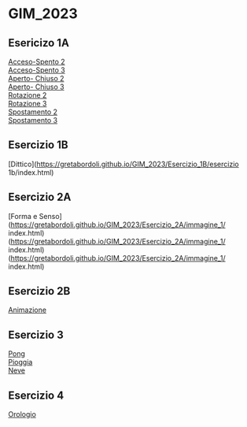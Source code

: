 # GIM_2023

 ## Esericizo 1A   
[Acceso-Spento 2](https://gretabordoli.github.io/GIM_2023/Esercizio_1A/acceso_spento_2.html)   
[Acceso-Spento 3](https://gretabordoli.github.io/GIM_2023/Esercizio_1A/acceso_spento_3/index.html)   
[Aperto- Chiuso 2](https://gretabordoli.github.io/GIM_2023/Esercizio_1A/aperto_chiuso_2/index.html)    
[Aperto- Chiuso 3](https://gretabordoli.github.io/GIM_2023/Esercizio_1A/aperto_chiuso_3/index.html)    
[Rotazione 2](https://gretabordoli.github.io/GIM_2023/Esercizio_1A/rotazione_2/index.html)    
[Rotazione 3](https://gretabordoli.github.io/GIM_2023/Esercizio_1A/rotazione_3/index.html)    
[Spostamento 2](https://gretabordoli.github.io/GIM_2023/Esercizio_1A/spostamento_2/index.html)    
[Spostamento 3](https://gretabordoli.github.io/GIM_2023/Esercizio_1A/spostamento_3/index.html)   

## Esercizio 1B    
[Dittico](https://gretabordoli.github.io/GIM_2023/Esercizio_1B/esercizio 1b/index.html)  

## Esercizio 2A   
[Forma e Senso](https://gretabordoli.github.io/GIM_2023/Esercizio_2A/immagine_1/ index.html)    (https://gretabordoli.github.io/GIM_2023/Esercizio_2A/immagine_1/ index.html)     (https://gretabordoli.github.io/GIM_2023/Esercizio_2A/immagine_1/ index.html)


## Esercizio 2B  
[Animazione]((https://gretabordoli.github.io/GIM_2023/Esercizio_2B/img/index.html))  

## Esercizio 3  
[Pong](https://gretabordoli.github.io/GIM_2023/Esercizio_3/pong/index.html)  
[Pioggia](https://gretabordoli.github.io/GIM_2023/Esercizio_3/pioggia/index.html)   
[Neve](https://gretabordoli.github.io/GIM_2023/Esercizio_3/neve/index.html)

## Esercizio 4    
[Orologio](https://gretabordoli.github.io/GIM_2023/Esercizio_4/Orologio/index.html)  



